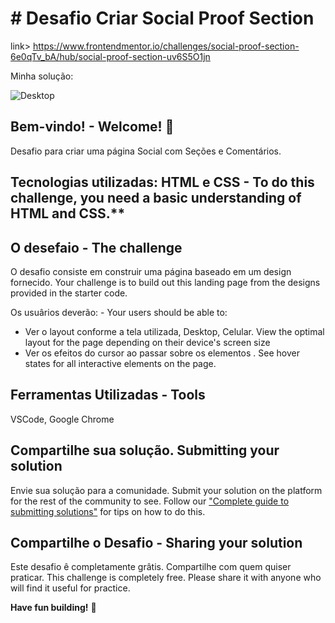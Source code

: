 # # Desafio Criar Social Proof Section

link> https://www.frontendmentor.io/challenges/social-proof-section-6e0qTv_bA/hub/social-proof-section-uv6S5O1jn

Minha solução:

![Desktop](https://user-images.githubusercontent.com/7409421/149431795-9b4d145a-d752-4a37-a11c-ccb3644e4d5d.png)


## Bem-vindo! - Welcome! 👋

Desafio para criar uma página Social com Seções e Comentários.

## Tecnologias utilizadas: HTML e CSS - To do this challenge, you need a basic understanding of HTML and CSS.**

## O desefaio - The challenge

O desafio consiste em construir uma página baseado em um design fornecido. Your challenge is to build out this landing page from the designs provided in the starter code.

Os usuârios deverão: - Your users should be able to: 

- Ver o layout conforme a tela utilizada, Desktop, Celular. View the optimal layout for the page depending on their device's screen size
- Ver os efeitos do cursor ao passar sobre os elementos . See hover states for all interactive elements on the page.


## Ferramentas Utilizadas - Tools

VSCode, Google Chrome


## Compartilhe sua solução. Submitting your solution

Envie sua solução para a comunidade.
Submit your solution on the platform for the rest of the community to see. Follow our ["Complete guide to submitting solutions"](https://medium.com/frontend-mentor/a-complete-guide-to-submitting-solutions-on-frontend-mentor-ac6384162248) for tips on how to do this.


## Compartilhe o Desafio - Sharing your solution
Este desafio ê completamente grâtis. Compartilhe com quem quiser praticar.
This challenge is completely free. Please share it with anyone who will find it useful for practice.

**Have fun building!** 🚀
